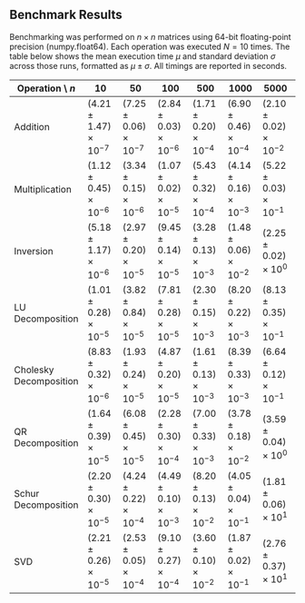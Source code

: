 ## Benchmark Results

Benchmarking was performed on $n \times n$ matrices using 64-bit floating-point precision (numpy.float64). Each operation was executed $N = 10$ times. The table below shows the mean execution time $\mu$ and standard deviation $\sigma$ across those runs, formatted as $\mu \pm \sigma$. All timings are reported in seconds.


| Operation \\ $n$ | 10 | 50 | 100 | 500 | 1000 | 5000 | 10000 |
|------------------|-----|------|-------|--------|---------|---------|----------|
| Addition | $(4.21 \pm 1.47) \times 10^{-7}$ | $(7.25 \pm 0.06) \times 10^{-7}$ | $(2.84 \pm 0.03) \times 10^{-6}$ | $(1.71 \pm 0.20) \times 10^{-4}$ | $(6.90 \pm 0.46) \times 10^{-4}$ | $(2.10 \pm 0.02) \times 10^{-2}$ | $(8.38 \pm 0.12) \times 10^{-2}$ |
| Multiplication | $(1.12 \pm 0.45) \times 10^{-6}$ | $(3.34 \pm 0.15) \times 10^{-6}$ | $(1.07 \pm 0.02) \times 10^{-5}$ | $(5.43 \pm 0.32) \times 10^{-4}$ | $(4.14 \pm 0.16) \times 10^{-3}$ | $(5.22 \pm 0.03) \times 10^{-1}$ | $(3.97 \pm 0.02) \times 10^{0}$ |
| Inversion | $(5.18 \pm 1.17) \times 10^{-6}$ | $(2.97 \pm 0.20) \times 10^{-5}$ | $(9.45 \pm 0.14) \times 10^{-5}$ | $(3.28 \pm 0.13) \times 10^{-3}$ | $(1.48 \pm 0.06) \times 10^{-2}$ | $(2.25 \pm 0.02) \times 10^{0}$ | $(1.41 \pm 0.04) \times 10^{1}$ |
| LU Decomposition | $(1.01 \pm 0.28) \times 10^{-5}$ | $(3.82 \pm 0.84) \times 10^{-5}$ | $(7.81 \pm 0.28) \times 10^{-5}$ | $(2.30 \pm 0.15) \times 10^{-3}$ | $(8.20 \pm 0.22) \times 10^{-3}$ | $(8.13 \pm 0.35) \times 10^{-1}$ | $(3.29 \pm 0.18) \times 10^{0}$ |
| Cholesky Decomposition | $(8.83 \pm 0.32) \times 10^{-6}$ | $(1.93 \pm 0.24) \times 10^{-5}$ | $(4.87 \pm 0.20) \times 10^{-5}$ | $(1.61 \pm 0.13) \times 10^{-3}$ | $(8.39 \pm 0.33) \times 10^{-3}$ | $(6.64 \pm 0.12) \times 10^{-1}$ | $(6.12 \pm 0.12) \times 10^{0}$ |
| QR Decomposition | $(1.64 \pm 0.39) \times 10^{-5}$ | $(6.08 \pm 0.45) \times 10^{-5}$ | $(2.28 \pm 0.30) \times 10^{-4}$ | $(7.00 \pm 0.33) \times 10^{-3}$ | $(3.78 \pm 0.18) \times 10^{-2}$ | $(3.59 \pm 0.04) \times 10^{0}$ | $(2.03 \pm 0.06) \times 10^{1}$ |
| Schur Decomposition | $(2.20 \pm 0.30) \times 10^{-5}$ | $(4.24 \pm 0.22) \times 10^{-4}$ | $(4.49 \pm 0.10) \times 10^{-3}$ | $(8.20 \pm 0.13) \times 10^{-2}$ | $(4.05 \pm 0.04) \times 10^{-1}$ | $(1.81 \pm 0.06) \times 10^{1}$ | $(1.19 \pm 0.59) \times 10^{2}$ |
| SVD | $(2.21 \pm 0.26) \times 10^{-5}$ | $(2.53 \pm 0.05) \times 10^{-4}$ | $(9.10 \pm 0.27) \times 10^{-4}$ | $(3.60 \pm 0.10) \times 10^{-2}$ | $(1.87 \pm 0.02) \times 10^{-1}$ | $(2.76 \pm 0.37) \times 10^{1}$ | $(2.07 \pm 0.25) \times 10^{2}$ |

